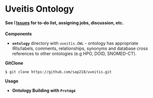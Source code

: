 # Uveitis Ontology

#### See :grey_exclamation: [Issues](https://github.com/sap218/uveitis/issues)  for to-do list, assigning jobs, discussion, etc.

**Components**
* **`ontology`** directory with `uveitis.OWL` - ontology has appropriate IRIs/labels, comments, relationships, synonyms and database cross references to other ontologies (e.g HPO, DOID, SNOMED-CT).

**GitClone**

```
$ git clone https://github.com/sap218/uveitis.git
```

**Usage**

* **Ontology Building with `Protégé`**
